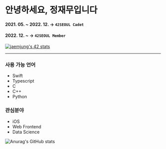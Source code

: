 # 안녕하세요, 정재무입니다

#### 2021. 05. ~ 2022. 12. -> `42SEOUL Cadet`
#### 2022. 12. ~ -> `42SEOUL Member`

[![jaemjung's 42 stats](https://badge42.vercel.app/api/v2/cl1yflv7v003009laoz2jwtx9/stats?cursusId=21&coalitionId=86)](https://github.com/JaeSeoKim/badge42)


<hr/>

### 사용 가능 언어
* Swift
* Typescript
* C
* C++
* Python

### 관심분야
* iOS
* Web Frontend
* Data Science

![Anurag's GitHub stats](https://github-readme-stats.vercel.app/api?username=JaemooJung&show_icons=true&theme=graywhite)
